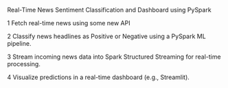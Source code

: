 Real-Time News Sentiment Classification and Dashboard using PySpark

1 Fetch real-time news using some new API

2 Classify news headlines as Positive or Negative using a PySpark ML pipeline.

3 Stream incoming news data into Spark Structured Streaming for real-time processing.

4 Visualize predictions in a real-time dashboard (e.g., Streamlit).
